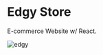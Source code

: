 # Edgy Store

E-commerce Website w/ React.

![edgy](https://user-images.githubusercontent.com/57807464/156220476-ff99cce3-eab0-4341-ac99-24fe43ce8e90.png)
